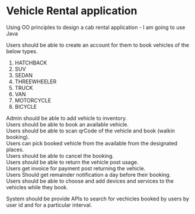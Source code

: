 # Vehicle Rental application

Using OO principles to design a cab rental application - I am going to use Java

Users should be able to create an account for them to book vehicles of the below types.
1. HATCHBACK
2. SUV
3. SEDAN
4. THREEWHEELER
5. TRUCK
6. VAN
7. MOTORCYCLE
8. BICYCLE

Admin should be able to add vehicle to inventory.  
Users should be able to book an available vehicle.  
Users should be able to scan qrCode of the vehicle and book (walkin booking).  
Users can pick booked vehicle from the available from the designated places.  
Users should be able to cancel the booking.  
Users should be able to return the vehicle post usage.  
Users get invoice for payment post returning the vehicle.  
Users Should get remainder notification a day before their booking.  
Users should be able to choose and add devices and services to the vehicles while they book.

System should be provide APIs to search for vechicles booked by users by user id and for a particular interval. 
 